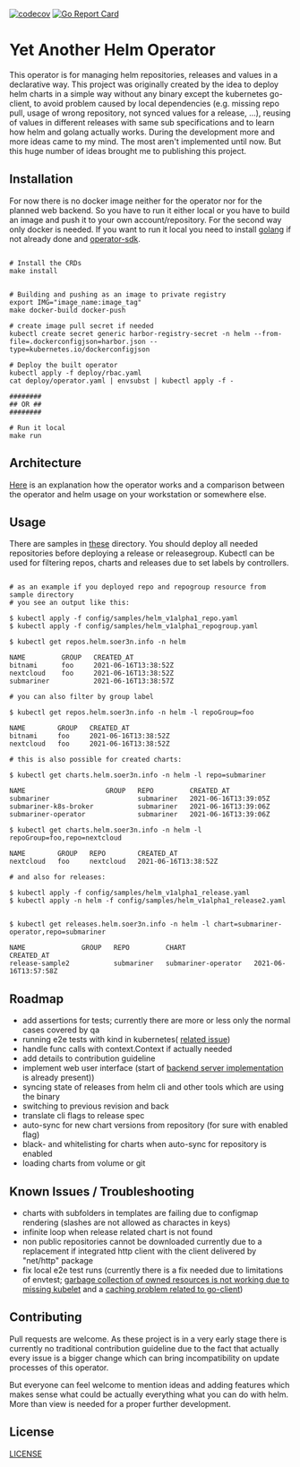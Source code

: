 [![codecov](https://codecov.io/gh/soer3n/yaho/branch/master/graph/badge.svg?token=DCPVNPSIFF)](https://codecov.io/gh/soer3n/yaho)
[![Go Report Card](https://goreportcard.com/badge/soer3n/yaho)](https://goreportcard.com/report/soer3n/yaho)

# Yet Another Helm Operator 

This operator is for managing helm repositories, releases and values in a declarative way. This project was originally created by the idea to deploy helm charts in a simple way without any binary except the kubernetes go-client, to avoid problem caused by local dependencies (e.g. missing repo pull, usage of wrong repository, not synced values for a release, ...), reusing of values in different releases with same sub specifications and to learn how helm and golang actually works. During the development more and more ideas came to my mind. The most aren't implemented until now. But this huge number of ideas brought me to publishing this project. 


## Installation

For now there is no docker image neither for the operator nor for the planned web backend. So you have to run it either local or you have to build an image and push it to your own account/repository. For the second way only docker is needed. If you want to run it local you need to install [golang](https://golang.org/doc/install) if not already done and [operator-sdk](https://sdk.operatorframework.io/docs/installation/).

```

# Install the CRDs
make install


# Building and pushing as an image to private registry
export IMG="image_name:image_tag"
make docker-build docker-push

# create image pull secret if needed
kubectl create secret generic harbor-registry-secret -n helm --from-file=.dockerconfigjson=harbor.json --type=kubernetes.io/dockerconfigjson

# Deploy the built operator
kubectl apply -f deploy/rbac.yaml
cat deploy/operator.yaml | envsubst | kubectl apply -f -

########
## OR ##
########

# Run it local
make run

```


## Architecture

[Here](docs/ARCHITECTURE.md) is an explanation how the operator works and a comparison between the operator and helm usage on your workstation or somewhere else.


## Usage

There are samples in [these](config/samples) directory. You should deploy all needed repositories before deploying a release or releasegroup. Kubectl can be used for filtering repos, charts and releases due to set labels by controllers.

```

# as an example if you deployed repo and repogroup resource from sample directory
# you see an output like this:

$ kubectl apply -f config/samples/helm_v1alpha1_repo.yaml
$ kubectl apply -f config/samples/helm_v1alpha1_repogroup.yaml

$ kubectl get repos.helm.soer3n.info -n helm

NAME         GROUP   CREATED_AT
bitnami      foo     2021-06-16T13:38:52Z
nextcloud    foo     2021-06-16T13:38:52Z
submariner           2021-06-16T13:38:57Z

# you can also filter by group label

$ kubectl get repos.helm.soer3n.info -n helm -l repoGroup=foo

NAME        GROUP   CREATED_AT
bitnami     foo     2021-06-16T13:38:52Z
nextcloud   foo     2021-06-16T13:38:52Z

# this is also possible for created charts:

$ kubectl get charts.helm.soer3n.info -n helm -l repo=submariner

NAME                    GROUP   REPO         CREATED_AT
submariner                      submariner   2021-06-16T13:39:05Z
submariner-k8s-broker           submariner   2021-06-16T13:39:06Z
submariner-operator             submariner   2021-06-16T13:39:06Z

$ kubectl get charts.helm.soer3n.info -n helm -l repoGroup=foo,repo=nextcloud

NAME        GROUP   REPO        CREATED_AT
nextcloud   foo     nextcloud   2021-06-16T13:38:52Z

# and also for releases:

$ kubectl apply -f config/samples/helm_v1alpha1_release.yaml
$ kubectl apply -n helm -f config/samples/helm_v1alpha1_release2.yaml


$ kubectl get releases.helm.soer3n.info -n helm -l chart=submariner-operator,repo=submariner

NAME              GROUP   REPO         CHART                 CREATED_AT
release-sample2           submariner   submariner-operator   2021-06-16T13:57:58Z

```



## Roadmap

- add assertions for tests; currently there are more or less only the normal cases covered by qa
- running e2e tests with kind in kubernetes( [related issue](https://github.com/actions-runner-controller/actions-runner-controller/issues/640))
- handle func calls with context.Context if actually needed
- add details to contribution guideline
- implement web user interface  (start of [backend server implementation](pkg/api/) is already present))
- syncing state of releases from helm cli and other tools which are using the binary
- switching to previous revision and back
- translate cli flags to release spec
- auto-sync for new chart versions from repository (for sure with enabled flag)
- black- and whitelisting for charts when auto-sync for repository is enabled
- loading charts from volume or git

## Known Issues / Troubleshooting

- charts with subfolders in templates are failing due to configmap rendering (slashes are not allowed as charactes in keys)
- infinite loop when release related chart is not found 
- non public repositories cannot be downloaded currently due to a replacement if integrated http client with the client delivered by "net/http" package
- fix local e2e test runs (currently there is a fix needed due to limitations of envtest; [garbage collection of owned resources is not working due to missing kubelet](https://book.kubebuilder.io/reference/envtest.html#testing-considerations) and a [caching problem related to go-client](https://github.com/kubernetes-sigs/controller-runtime/issues/343))

## Contributing

Pull requests are welcome. As these project is in a very early stage there is currently no traditional contribution guideline due to the fact that actually every issue is a bigger change which can bring incompatibility on update processes of this operator.

But everyone can feel welcome to mention ideas and adding features which makes sense what could be actually everything what you can do with helm. More than view is needed for a proper further development.

## License
[LICENSE](LICENSE)

